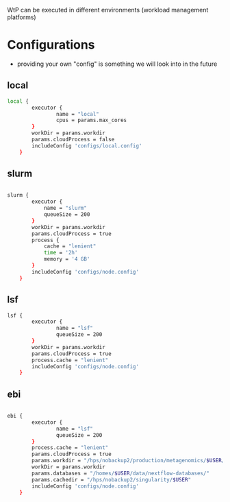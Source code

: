 WtP can be executed in different environments (workload management platforms)

# Configurations

* providing your own "config" is something we will look into in the future  

## local 

```bash
local {
        executor {
                name = "local"
               	cpus = params.max_cores
        }
        workDir = params.workdir
        params.cloudProcess = false
        includeConfig 'configs/local.config'
    }

```



## slurm  

```bash

slurm {
        executor {
            name = "slurm"
            queueSize = 200
        }
        workDir = params.workdir
        params.cloudProcess = true
        process {
            cache = "lenient"
            time = '2h'
            memory = '4 GB'
        }
        includeConfig 'configs/node.config'
    }


```

## lsf  

```bash
lsf {
        executor {
                name = "lsf"
                queueSize = 200
        }
        workDir = params.workdir
        params.cloudProcess = true
        process.cache = "lenient"
        includeConfig 'configs/node.config'
    }

```

## ebi  

```bash

ebi {
        executor {
                name = "lsf"
                queueSize = 200
        }
        process.cache = "lenient"
        params.cloudProcess = true
        params.workdir = "/hps/nobackup2/production/metagenomics/$USER/nextflow-work-$USER"
        workDir = params.workdir
        params.databases = "/homes/$USER/data/nextflow-databases/"
        params.cachedir = "/hps/nobackup2/singularity/$USER"	
        includeConfig 'configs/node.config'
    }

```